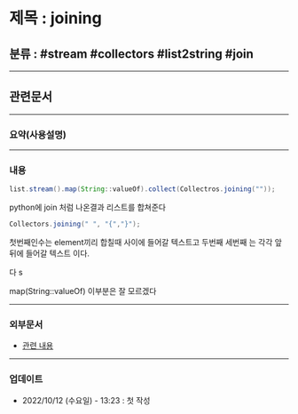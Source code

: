 # 제목 : joining

## 분류 : #stream #collectors #list2string #join

---
## 관련문서

----
### 요약(사용설명)

---
### 내용
```Java
list.stream().map(String::valueOf).collect(Collectros.joining(""));
```

python에 join 처럼 나온결과 리스트를 합쳐준다
```Java
Collectors.joining(" ", "{","}");
```
첫번째인수는 element끼리 합칠때 사이에 들어갈 텍스트고
두번째 세번째 는 각각 앞 뒤에 들어갈 텍스트 이다.

다 s


map(String::valueOf)
이부분은 잘 모르겠다

----
### 외부문서
- [관련 내용](https://bactoria.tistory.com/74)

----
### 업데이트
-  2022/10/12 (수요일) - 13:23 : 첫 작성

